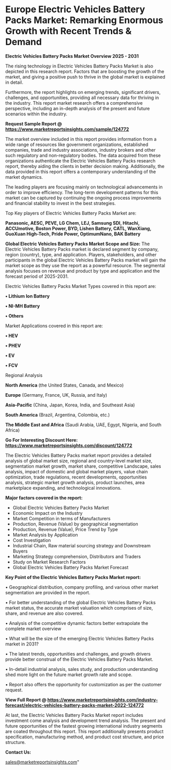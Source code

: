 # Europe Electric Vehicles Battery Packs Market: Remarking Enormous Growth with Recent Trends & Demand

<Strong> Electric Vehicles Battery Packs Market Overview 2025 - 2031</strong>

The rising technology in Electric Vehicles Battery Packs Market is also depicted in this research report. Factors that are boosting the growth of the market, and giving a positive push to thrive in the global market is explained in detail.

Furthermore, the report highlights on emerging trends, significant drivers, challenges, and opportunities, providing all necessary data for thriving in the industry. This report market research offers a comprehensive perspective, including an in-depth analysis of the present and future scenarios within the industry.

<strong>Request Sample Report @ <a href=https://www.marketreportsinsights.com/sample/124772>https://www.marketreportsinsights.com/sample/124772</a></strong>

The market overview included in this report provides information from a wide range of resources like government organizations, established companies, trade and industry associations, industry brokers and other such regulatory and non-regulatory bodies. The data acquired from these organizations authenticate the Electric Vehicles Battery Packs research report, thereby aiding the clients in better decision making. Additionally, the data provided in this report offers a contemporary understanding of the market dynamics.

The leading players are focusing mainly on technological advancements in order to improve efficiency. The long-term development patterns for this market can be captured by continuing the ongoing process improvements and financial stability to invest in the best strategies.

Top Key players of Electric Vehicles Battery Packs Market are:

<strong>Panasonic, AESC, PEVE, LG Chem, LEJ, Samsung SDI, Hitachi, ACCUmotive, Boston Power, BYD, Lishen Battery, CATL, WanXiang, GuoXuan High-Tech, Pride Power, OptimumNano, BAK Battery</strong>

<strong><b>Global Electric Vehicles Battery Packs Market Scope and Size:</b></strong>
The Electric Vehicles Battery Packs market is declared segment by company, region (country), type, and application. Players, stakeholders, and other participants in the global Electric Vehicles Battery Packs market will gain the market scope as they use the report as a powerful resource. The segmental analysis focuses on revenue and product by type and application and the forecast period of 2025-2031.

Electric Vehicles Battery Packs Market Types covered in this report are:

<strong>• Lithium Ion Battery 

• NI-MH Battery

• Others</strong>

Market Applications covered in this report are:

<strong>• HEV

• PHEV

• EV

• FCV</strong> 

Regional Analysis

<strong>North America</strong> (the United States, Canada, and Mexico)

<strong>Europe</strong> (Germany, France, UK, Russia, and Italy)

<strong>Asia-Pacific</strong> (China, Japan, Korea, India, and Southeast Asia)

<strong>South America</strong> (Brazil, Argentina, Colombia, etc.)

<strong>The Middle East and Africa</strong> (Saudi Arabia, UAE, Egypt, Nigeria, and South Africa)

<strong>Go For Interesting Discount Here: <a href=https://www.marketreportsinsights.com/discount/124772>https://www.marketreportsinsights.com/discount/124772</a></strong>

The Electric Vehicles Battery Packs market report provides a detailed analysis of global market size, regional and country-level market size, segmentation market growth, market share, competitive Landscape, sales analysis, impact of domestic and global market players, value chain optimization, trade regulations, recent developments, opportunities analysis, strategic market growth analysis, product launches, area marketplace expanding, and technological innovations.

<strong><b>Major factors covered in the report:</b></strong>
<ul>
  <li>Global Electric Vehicles Battery Packs Market </li>
  <li>Economic Impact on the Industry</li>
  <li>Market Competition in terms of Manufacturers</li>
  <li>Production, Revenue (Value) by geographical segmentation</li>
  <li>Production, Revenue (Value), Price Trend by Type</li>
  <li>Market Analysis by Application</li>
  <li>Cost Investigation</li>
  <li>Industrial Chain, Raw material sourcing strategy and Downstream Buyers</li>
  <li>Marketing Strategy comprehension, Distributors and Traders</li>
  <li>Study on Market Research Factors</li>
  <li>Global Electric Vehicles Battery Packs Market Forecast</li>
</ul>

<strong><b>Key Point of the Electric Vehicles Battery Packs Market report:</b></strong>

• Geographical distribution, company profiling, and various other market segmentation are provided in the report.

• For better understanding of the global Electric Vehicles Battery Packs market status, the accurate market valuation which comprises of size, share, and revenue are also covered.

• Analysis of the competitive dynamic factors better extrapolate the complete market overview

• What will be the size of the emerging Electric Vehicles Battery Packs market in 2031?

• The latest trends, opportunities and challenges, and growth drivers provide better construal of the Electric Vehicles Battery Packs Market.

• In-detail industrial analysis, sales study, and production understanding shed more light on the future market growth rate and scope.

• Report also offers the opportunity for customization as per the customer request.

<strong><b>View Full Report @ <a href=https://www.marketreportsinsights.com/industry-forecast/electric-vehicles-battery-packs-market-2022-124772>https://www.marketreportsinsights.com/industry-forecast/electric-vehicles-battery-packs-market-2022-124772</a></b></strong>


At last, the Electric Vehicles Battery Packs Market report includes investment come analysis and development trend analysis. The present and future opportunities of the fastest growing international industry segments are coated throughout this report. This report additionally presents product specification, manufacturing method, and product cost structure, and price structure.

<strong>Contact Us:</strong>

sales@marketreportsinsights.com"
